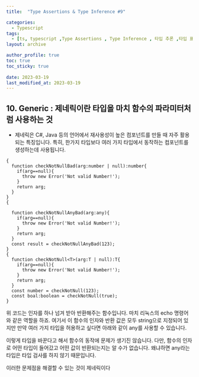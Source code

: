 ```yaml
---
title:  "Type Assertions & Type Inference #9"

categories:
  - Typescript
tags:
  - [ts, typescript ,Type Assertions , Type Inference , 타입 추론 ,타입 표명]
layout: archive

author_profile: true
toc: true
toc_sticky: true
 
date: 2023-03-19
last_modified_at: 2023-03-19
---
```


## 10.  **Generic**   : ****제네릭이란 타입을 마치 함수의 파라미터처럼 사용하는 것****

- 제네릭은 C#, Java 등의 언어에서 재사용성이 높은 컴포넌트를 만들 때 자주 활용되는 특징입니다. 특히, 한가지 타입보다 여러 가지 타입에서 동작하는 컴포넌트를 생성하는데 사용됩니다.





```tsx
{
  function checkNotNullBad(arg:number | null):number{
    if(arg==null){
      throw new Error('Not valid Number!');
    }
    return arg;
  }
}
{

  function checkNotNullAnyBad(arg:any){
    if(arg==null){
      throw new Error('Not valid Number!');
    }
    return arg;
  }
  const result = checkNotNullAnyBad(123);
}
{
  function checkNotNull<T>(arg:T | null):T{
    if(arg==null){
      throw new Error('Not valid Number!');
    }
    return arg;
  }
  const number = checkNotNull(123);
  const boal:boolean = checkNotNull(true);
}
```


위 코드는 인자를 하나 넘겨 받아 반환해주는 함수입니다. 마치 리눅스의 echo 명령어와 같은 역할을 하죠. 여기서 이 함수의 인자와 반환 값은 모두 string으로 지정되어 있지만 만약 여러 가지 타입을 허용하고 싶다면 아래와 같이 any를 사용할 수 있습니다.


이렇게 타입을 바꾼다고 해서 함수의 동작에 문제가 생기진 않습니다. 다만, 함수의 인자로 어떤 타입이 들어갔고 어떤 값이 반환되는지는 알 수가 없습니다. 왜냐하면 any라는 타입은 타입 검사를 하지 않기 때문입니다.

이러한 문제점을 해결할 수 있는 것이 제네릭이다